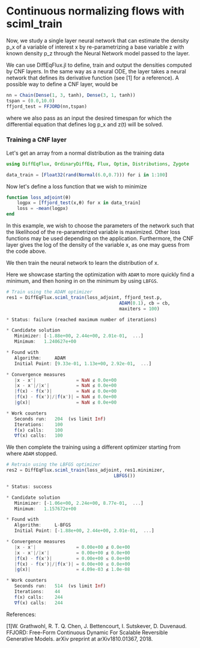 # Continuous normalizing flows with sciml_train

Now, we study a single layer neural network that can estimate the density p_x of a variable
of interest x by re-parametrizing a base variable z with known density p_z through the Neural
Network model passed to the layer.

We can use DiffEqFlux.jl to define, train and output the densities computed by CNF layers. In the same way as a neural ODE, the layer takes a neural network that defines its derivative function (see [1] for a reference). A possible way to define a CNF layer, would be

```julia
nn = Chain(Dense(1, 3, tanh), Dense(3, 1, tanh))
tspan = (0.0,10.0)
ffjord_test = FFJORD(nn,tspan)
```

where we also pass as an input the desired timespan for which the differential equation that defines log p_x and z(t) will be solved.

### Training a CNF layer

Let's get an array from a normal distribution as the training data

```julia
using DiffEqFlux, OrdinaryDiffEq, Flux, Optim, Distributions, Zygote

data_train = [Float32(rand(Normal(6.0,0.7))) for i in 1:100]
```

Now let's define a loss function that we wish to minimize

```julia
function loss_adjoint(θ)
    logpx = [ffjord_test(x,θ) for x in data_train]
    loss = -mean(logpx)
end
```

In this example, we wish to choose the parameters of the network such that the likelihood
of the re-parametrized variable is maximized. Other loss functions may be used depending on the application. Furthermore, the CNF layer gives the log of the density of the variable x, as one may guess from the code above.

We then train the neural network to learn the distribution of x.

Here we showcase starting the optimization with `ADAM` to more quickly find a
minimum, and then honing in on the minimum by using `LBFGS`.

```julia
# Train using the ADAM optimizer
res1 = DiffEqFlux.sciml_train(loss_adjoint, ffjord_test.p,
                                          ADAM(0.1), cb = cb,
                                          maxiters = 100)

* Status: failure (reached maximum number of iterations)

* Candidate solution
   Minimizer: [-1.88e+00, 2.44e+00, 2.01e-01,  ...]
   Minimum:   1.240627e+00

* Found with
   Algorithm:     ADAM
   Initial Point: [9.33e-01, 1.13e+00, 2.92e-01,  ...]

* Convergence measures
   |x - x'|               = NaN ≰ 0.0e+00
   |x - x'|/|x'|          = NaN ≰ 0.0e+00
   |f(x) - f(x')|         = NaN ≰ 0.0e+00
   |f(x) - f(x')|/|f(x')| = NaN ≰ 0.0e+00
   |g(x)|                 = NaN ≰ 0.0e+00

* Work counters
   Seconds run:   204  (vs limit Inf)
   Iterations:    100
   f(x) calls:    100
   ∇f(x) calls:   100
```

We then complete the training using a different optimizer starting from where
`ADAM` stopped.

```julia
# Retrain using the LBFGS optimizer
res2 = DiffEqFlux.sciml_train(loss_adjoint, res1.minimizer,
                                        LBFGS())

* Status: success

* Candidate solution
   Minimizer: [-1.06e+00, 2.24e+00, 8.77e-01,  ...]
   Minimum:   1.157672e+00

* Found with
   Algorithm:     L-BFGS
   Initial Point: [-1.88e+00, 2.44e+00, 2.01e-01,  ...]

* Convergence measures
   |x - x'|               = 0.00e+00 ≰ 0.0e+00
   |x - x'|/|x'|          = 0.00e+00 ≰ 0.0e+00
   |f(x) - f(x')|         = 0.00e+00 ≤ 0.0e+00
   |f(x) - f(x')|/|f(x')| = 0.00e+00 ≤ 0.0e+00
   |g(x)|                 = 4.09e-03 ≰ 1.0e-08

* Work counters
   Seconds run:   514  (vs limit Inf)
   Iterations:    44
   f(x) calls:    244
   ∇f(x) calls:   244
```

References:

[1]W. Grathwohl, R. T. Q. Chen, J. Bettencourt, I. Sutskever, D. Duvenaud. FFJORD: Free-Form Continuous Dynamic For Scalable Reversible Generative Models. arXiv preprint at arXiv1810.01367, 2018.
